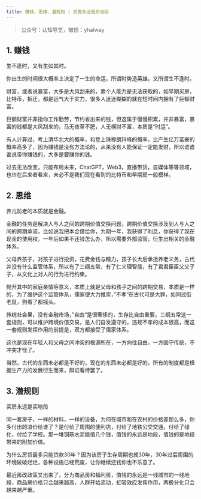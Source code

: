 ```yaml
---
title: 赚钱、思维、潜规则 | 买房永远是买地段
---
```

> 公众号：认知导览，微信：yhalway

## 1. 赚钱

生不逢时，又有生如其时。

你出生的时间很大概率上决定了一生的命运，所谓时势造英雄，又所谓生不逢时。

财富，或者说暴富，大多是大风刮来的，靠个人能力是无法获取的，如早期买房，比特币，拆迁，都是运气大于实力，很多人迷迷糊糊的就在短时间内拥有了巨额财富。

巨额财富并非指你工作勤劳，节约省出来的钱，但这属于慢慢积累，并非暴富，暴富的钱都是大风刮来的，马无夜草不肥，人无横财不富，本质是“时运”。

有人计算过，考上清华北大的概率，和登上珠穆朗玛峰的概率，比产生亿万富豪的概率高多了，因为赚钱是没有方法论的，从来没有人能保证一定能发财，所以谁谁谁说带你赚钱的，大多是要赚你的钱。

过去无法改变，只能布局未来，ChatGPT，Web3，直播带货，自媒体等等领域，也许在后来者看来，未必不是我们现在看到的比特币和早期房一般模样。


## 2. 思维

养儿防老的本质就是金融。

金融的任务是解决人与人之间的跨期价值交换问题，跨期价值交换涉及到人与人之间的跨期承诺，比如说我把本金借给你，为期一年，我获得了利息，你获得了现在现金的使用权。一年后如果不还钱怎么办，所以需要外部监管，衍生出相关的金融体系。

父母养孩子，对孩子进行投资，花费金钱与精力，孩子长大后承担养老义务，古代并没有什么监管体系，所以有了三纲五常，有了仁义理智信，有了君君臣臣父父子子，从文化上对人的行为进行约束。

抛开其中的家庭亲情等意义，本质上就是父母和孩子之间的跨期交易，本质是一样的，为了维护这个监管体系，儒家便大力推崇，”不孝“在古代可是大罪，如同过街老鼠，狗看了都摇头。

传统社会里，没有金融市场，”自由“是很奢侈的，生存比自由重要，三纲五常这一套规则，可以维护跨境价值交易，是人们自发遵守的，违规不孝的成本很高，而这一套规则发挥作用的前提是，双方都接受了儒家体系。

这也是现在年轻人和父母之间冲突的根源所在，一方向往自由，一方固守传统，不冲突才怪了。

当然，古代的东西未必都是不好的，现在的东西未必都是好的，所有的制度都是根据生产力的发展衍生而来，辩证看待罢了。


## 3. 潜规则

买房永远是买地段

同一套房子，一样的材料，一样的设备，为何在城市和在农村的价格差那么多，你多付出的溢价给谁了？是付给了周围的便利店，付给了地铁公交交通，付给了绿化，付给了学校。那一堆钢筋水泥能值几个钱，值钱的永远是地段，值钱的是地段带来的附加价值。

为什么房贷最多只能贷款30年？因为该房子生存周期也就30年，30年过后周围的环境破破烂烂，各种设施已经荒废，让你继续还钱你也不乐意了。

最近房改政策又出来了，分为商品房和福利房，值钱的永远是一线城市的一线地段，商品房价格只会越来越高，人群开始流动，虹吸效应发挥作用，两极分化只会越来越严重。